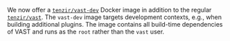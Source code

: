 We now offer a [`tenzir/vast-dev`](https://hub.docker.com/r/tenzir/vast-dev)
Docker image in addition to the regular
[`tenzir/vast`](https://hub.docker.com/r/tenzir/vast). The `vast-dev` image targets development contexts, e.g., when building additional
plugins. The image contains all build-time dependencies of VAST and runs as the
`root` rather than the `vast` user.
